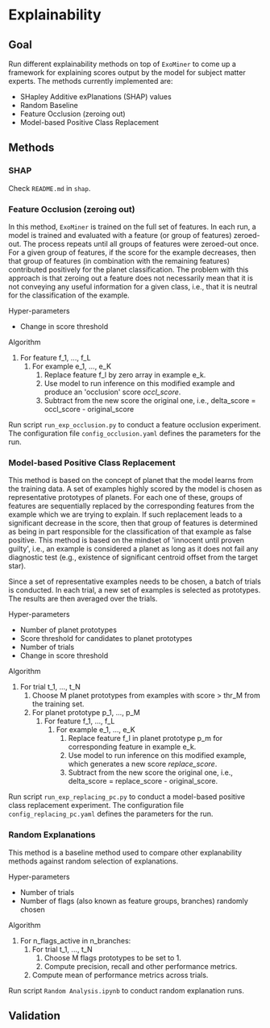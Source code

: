 # Explainability

## Goal
Run different explainability methods on top of `ExoMiner` to come up a framework for 
explaining scores output by the model for subject matter experts. The methods currently implemented are:
- SHapley Additive exPlanations (SHAP) values
- Random Baseline
- Feature Occlusion (zeroing out)
- Model-based Positive Class Replacement

## Methods

### SHAP
Check `README.md` in `shap`.

### Feature Occlusion (zeroing out) 
In this method, `ExoMiner` is trained on the full set of features. In each run, a model is trained and evaluated with a 
feature (or group of features) zeroed-out. The process repeats until all groups of features were zeroed-out once. For a 
given group of features, if the score for the example decreases, then that group of features (in combination with 
the remaining features) contributed positively for the planet classification. The problem with this approach is that 
zeroing out a feature does not necessarily mean that it is not conveying any useful information for a given class, 
i.e., that it is neutral for the classification of the example.

Hyper-parameters
- Change in score threshold

Algorithm
1. For feature f_1, ..., f_L
      1. For example e_1, ..., e_K
         1. Replace feature f_l by zero array in example e_k.
         2. Use model to run inference on this modified example and produce an 'occlusion' score _occl_score_.
         3. Subtract from the new score the original one, i.e., delta_score = occl_score - original_score

Run script `run_exp_occlusion.py` to conduct a feature occlusion experiment. The configuration file 
`config_occlusion.yaml` defines the parameters for the run.

### Model-based Positive Class Replacement
This method is based on the concept of planet that the model learns from the training data. A set of examples highly 
scored by the model is chosen as representative prototypes of planets. For each one of these, groups of features are 
sequentially replaced by the corresponding features from the example which we are trying to explain. If such replacement
leads to a significant decrease in the score, then that group of features is determined as being in part responsible 
for the classification of that example as false positive. This method is based on the mindset of 'innocent until proven 
guilty', i.e., an example is considered a planet as long as it does not fail any diagnostic test (e.g., existence of 
significant centroid offset from the target star).

Since a set of representative examples needs to be chosen, a batch of trials is conducted. In each trial, a new set of 
examples is selected as prototypes. The results are then averaged over the trials.

Hyper-parameters
- Number of planet prototypes
- Score threshold for candidates to planet prototypes
- Number of trials
- Change in score threshold

Algorithm
1. For trial t_1, ..., t_N
   1. Choose M planet prototypes from examples with score > thr_M from the training set.
   2. For planet prototype p_1, ..., p_M 
      1. For feature f_1, ..., f_L
            1. For example e_1, ..., e_K
               1. Replace feature f_l in planet prototype p_m for corresponding feature in example e_k.
               2. Use model to run inference on this modified example, which generates a new score _replace_score_.
               3. Subtract from the new score the original one, i.e., delta_score = replace_score - original_score.

Run script `run_exp_replacing_pc.py` to conduct a model-based positive class replacement experiment. The configuration 
file `config_replacing_pc.yaml` defines the parameters for the run.

### Random Explanations
This method is a baseline method used to compare other explanability methods against random selection of explanations.

Hyper-parameters
- Number of trials
- Number of flags (also known as feature groups, branches) randomly chosen

Algorithm
1. For n_flags_active in n_branches:
   1. For trial t_1, ..., t_N
      1. Choose M flags prototypes to be set to 1.
      2. Compute precision, recall and other performance metrics.
   3. Compute mean of performance metrics across trials.

Run script `Random Analysis.ipynb` to conduct random explanation runs.

## Validation
